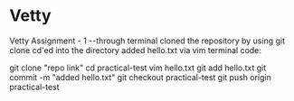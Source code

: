 # Vetty
Vetty Assignment - 1
--through terminal
cloned the repository by using git clone
cd'ed into the directory
added hello.txt via vim
terminal code:

git clone "repo link"
cd practical-test
vim hello.txt
git add hello.txt
git commit -m "added hello.txt"
git checkout practical-test
git push origin practical-test
